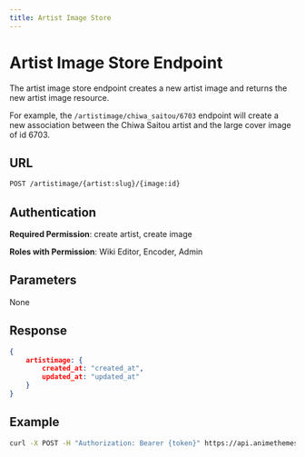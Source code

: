 ```yaml
---
title: Artist Image Store
---
```


# Artist Image Store Endpoint

The artist image store endpoint creates a new artist image and returns the new artist image resource.

For example, the `/artistimage/chiwa_saitou/6703` endpoint will create a new association between the Chiwa Saitou artist and the large cover image of id 6703.

## URL

```sh
POST /artistimage/{artist:slug}/{image:id}
```

## Authentication

**Required Permission**: create artist, create image

**Roles with Permission**: Wiki Editor, Encoder, Admin

## Parameters

None

## Response

```json
{
    artistimage: {
        created_at: "created_at",
        updated_at: "updated_at"
    }
}
```

## Example

```bash
curl -X POST -H "Authorization: Bearer {token}" https://api.animethemes.moe/artistimage/chiwa_saitou/6703
```
